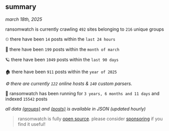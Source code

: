
## summary
_march 18th, 2025_

ransomwatch is currently crawling `492` sites belonging to `216` unique groups

⏲ there have been `14` posts within the `last 24 hours`

🦈 there have been `199` posts within the `month of march`

🪐 there have been `1049` posts within the `last 90 days`

🏚 there have been `911` posts within the `year of 2025`

_⚙️ there are currently `122` online hosts & `140` custom parsers._

🦕 ransomwatch has been running for `3 years, 6 months and 11 days` and indexed `15542` posts

_all data  [(groups)](http://ransomwhat.telemetry.ltd/groups) and [(posts)](http://ransomwhat.telemetry.ltd/posts) is available in JSON (updated hourly)_

> ransomwatch is fully [open source](https://github.com/joshhighet/ransomwatch#ransomwatch--). please consider [sponsoring](https://github.com/sponsors/joshhighet) if you find it useful!
